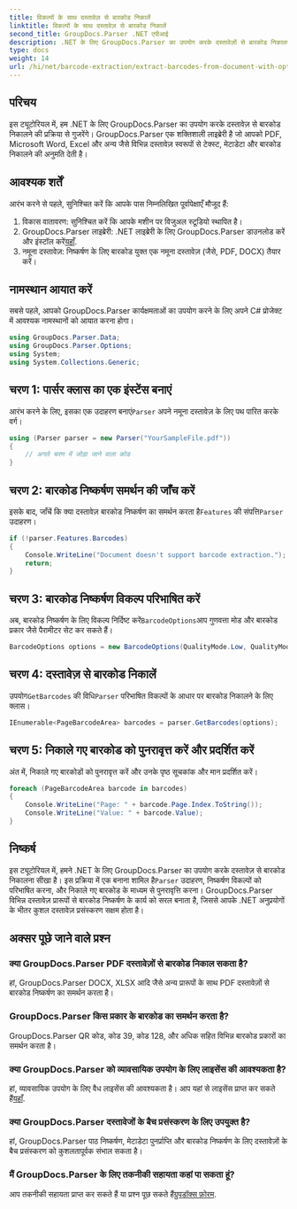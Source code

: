 ```yaml
---
title: विकल्पों के साथ दस्तावेज़ से बारकोड निकालें
linktitle: विकल्पों के साथ दस्तावेज़ से बारकोड निकालें
second_title: GroupDocs.Parser .NET एपीआई
description: .NET के लिए GroupDocs.Parser का उपयोग करके दस्तावेज़ों से बारकोड निकालना सीखें। कोड उदाहरणों और FAQ के साथ व्यापक ट्यूटोरियल।
type: docs
weight: 14
url: /hi/net/barcode-extraction/extract-barcodes-from-document-with-options/
---
```

## परिचय
इस ट्यूटोरियल में, हम .NET के लिए GroupDocs.Parser का उपयोग करके दस्तावेज़ से बारकोड निकालने की प्रक्रिया से गुजरेंगे। GroupDocs.Parser एक शक्तिशाली लाइब्रेरी है जो आपको PDF, Microsoft Word, Excel और अन्य जैसे विभिन्न दस्तावेज़ स्वरूपों से टेक्स्ट, मेटाडेटा और बारकोड निकालने की अनुमति देती है।
## आवश्यक शर्तें
आरंभ करने से पहले, सुनिश्चित करें कि आपके पास निम्नलिखित पूर्वापेक्षाएँ मौजूद हैं:
1. विकास वातावरण: सुनिश्चित करें कि आपके मशीन पर विजुअल स्टूडियो स्थापित है।
2.  GroupDocs.Parser लाइब्रेरी: .NET लाइब्रेरी के लिए GroupDocs.Parser डाउनलोड करें और इंस्टॉल करें[यहाँ](https://releases.groupdocs.com/parser/net/).
3. नमूना दस्तावेज़: निष्कर्षण के लिए बारकोड युक्त एक नमूना दस्तावेज़ (जैसे, PDF, DOCX) तैयार करें।

## नामस्थान आयात करें
सबसे पहले, आपको GroupDocs.Parser कार्यक्षमताओं का उपयोग करने के लिए अपने C# प्रोजेक्ट में आवश्यक नामस्थानों को आयात करना होगा।
```csharp
using GroupDocs.Parser.Data;
using GroupDocs.Parser.Options;
using System;
using System.Collections.Generic;
```
## चरण 1: पार्सर क्लास का एक इंस्टेंस बनाएं
 आरंभ करने के लिए, इसका एक उदाहरण बनाएं`Parser` अपने नमूना दस्तावेज़ के लिए पथ पारित करके वर्ग।
```csharp
using (Parser parser = new Parser("YourSampleFile.pdf"))
{
    // अगले चरण में जोड़ा जाने वाला कोड
}
```
## चरण 2: बारकोड निष्कर्षण समर्थन की जाँच करें
 इसके बाद, जाँचें कि क्या दस्तावेज़ बारकोड निष्कर्षण का समर्थन करता है`Features` की संपत्ति`Parser` उदाहरण।
```csharp
if (!parser.Features.Barcodes)
{
    Console.WriteLine("Document doesn't support barcode extraction.");
    return;
}
```
## चरण 3: बारकोड निष्कर्षण विकल्प परिभाषित करें
 अब, बारकोड निष्कर्षण के लिए विकल्प निर्दिष्ट करें`BarcodeOptions`आप गुणवत्ता मोड और बारकोड प्रकार जैसे पैरामीटर सेट कर सकते हैं।
```csharp
BarcodeOptions options = new BarcodeOptions(QualityMode.Low, QualityMode.Low, "QR");
```
## चरण 4: दस्तावेज़ से बारकोड निकालें
 उपयोग`GetBarcodes` की विधि`Parser` परिभाषित विकल्पों के आधार पर बारकोड निकालने के लिए क्लास।
```csharp
IEnumerable<PageBarcodeArea> barcodes = parser.GetBarcodes(options);
```
## चरण 5: निकाले गए बारकोड को पुनरावृत्त करें और प्रदर्शित करें
अंत में, निकाले गए बारकोडों को पुनरावृत्त करें और उनके पृष्ठ सूचकांक और मान प्रदर्शित करें।
```csharp
foreach (PageBarcodeArea barcode in barcodes)
{
    Console.WriteLine("Page: " + barcode.Page.Index.ToString());
    Console.WriteLine("Value: " + barcode.Value);
}
```

## निष्कर्ष
 इस ट्यूटोरियल में, हमने .NET के लिए GroupDocs.Parser का उपयोग करके दस्तावेज़ से बारकोड निकालना सीखा है। इस प्रक्रिया में एक बनाना शामिल है`Parser` उदाहरण, निष्कर्षण विकल्पों को परिभाषित करना, और निकाले गए बारकोड के माध्यम से पुनरावृत्ति करना। GroupDocs.Parser विभिन्न दस्तावेज़ प्रारूपों से बारकोड निष्कर्षण के कार्य को सरल बनाता है, जिससे आपके .NET अनुप्रयोगों के भीतर कुशल दस्तावेज़ प्रसंस्करण सक्षम होता है।

## अक्सर पूछे जाने वाले प्रश्न
### क्या GroupDocs.Parser PDF दस्तावेज़ों से बारकोड निकाल सकता है?
हां, GroupDocs.Parser DOCX, XLSX आदि जैसे अन्य प्रारूपों के साथ PDF दस्तावेज़ों से बारकोड निष्कर्षण का समर्थन करता है।
### GroupDocs.Parser किस प्रकार के बारकोड का समर्थन करता है?
GroupDocs.Parser QR कोड, कोड 39, कोड 128, और अधिक सहित विभिन्न बारकोड प्रकारों का समर्थन करता है।
### क्या GroupDocs.Parser को व्यावसायिक उपयोग के लिए लाइसेंस की आवश्यकता है?
 हां, व्यावसायिक उपयोग के लिए वैध लाइसेंस की आवश्यकता है। आप यहां से लाइसेंस प्राप्त कर सकते हैं[यहाँ](https://purchase.groupdocs.com/buy).
### क्या GroupDocs.Parser दस्तावेजों के बैच प्रसंस्करण के लिए उपयुक्त है?
हां, GroupDocs.Parser पाठ निष्कर्षण, मेटाडेटा पुनर्प्राप्ति और बारकोड निष्कर्षण के लिए दस्तावेज़ों के बैच प्रसंस्करण को कुशलतापूर्वक संभाल सकता है।
### मैं GroupDocs.Parser के लिए तकनीकी सहायता कहां पा सकता हूं?
 आप तकनीकी सहायता प्राप्त कर सकते हैं या प्रश्न पूछ सकते हैं[ग्रुपडॉक्स फ़ोरम](https://forum.groupdocs.com/c/parser/17).